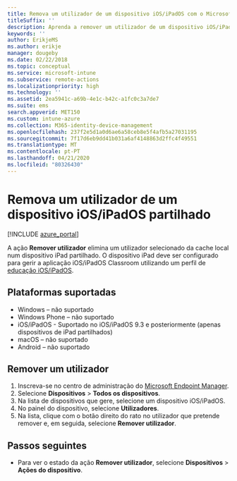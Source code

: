 ```yaml
---
title: Remova um utilizador de um dispositivo iOS/iPadOS com o Microsoft Intune
titleSuffix: ''
description: Aprenda a remover um utilizador de um dispositivo iOS/iPadOS partilhado com intune.
keywords: ''
author: ErikjeMS
ms.author: erikje
manager: dougeby
ms.date: 02/22/2018
ms.topic: conceptual
ms.service: microsoft-intune
ms.subservice: remote-actions
ms.localizationpriority: high
ms.technology: ''
ms.assetid: 2ea5941c-a69b-4e1c-b42c-a1fc0c3a7de7
ms.suite: ems
search.appverid: MET150
ms.custom: intune-azure
ms.collection: M365-identity-device-management
ms.openlocfilehash: 237f2e5d1a0d6ae6a58ceb8e5f4afb5a27031195
ms.sourcegitcommit: 7f17d6eb9dd41b031a6af4148863d2ffc4f49551
ms.translationtype: MT
ms.contentlocale: pt-PT
ms.lasthandoff: 04/21/2020
ms.locfileid: "80326430"
---
```

# <a name="remove-a-user-from-a-shared-iosipados-device"></a>Remova um utilizador de um dispositivo iOS/iPadOS partilhado


[!INCLUDE [azure_portal](../includes/azure_portal.md)]

A ação **Remover utilizador** elimina um utilizador selecionado da cache local num dispositivo iPad partilhado. O dispositivo iPad deve ser configurado para gerir a aplicação iOS/iPadOS Classroom utilizando um perfil de [educação iOS/iPadOS](../fundamentals/education-settings-configure-ios.md). 

## <a name="supported-platforms"></a>Plataformas suportadas

- Windows – não suportado
- Windows Phone – não suportado
- iOS/iPadOS - Suportado no iOS/iPadOS 9.3 e posteriormente (apenas dispositivos de iPad partilhados)
- macOS – não suportado
- Android – não suportado

## <a name="remove-a-user"></a>Remover um utilizador

1. Inscreva-se no centro de administração do [Microsoft Endpoint Manager](https://go.microsoft.com/fwlink/?linkid=2109431).
2. Selecione **Dispositivos** > **Todos os dispositivos**.
3. Na lista de dispositivos que gere, selecione um dispositivo iOS/iPadOS.
4. No painel do dispositivo, selecione **Utilizadores**.
5. Na lista, clique com o botão direito do rato no utilizador que pretende remover e, em seguida, selecione **Remover utilizador**.

## <a name="next-steps"></a>Passos seguintes

- Para ver o estado da ação **Remover utilizador**, selecione **Dispositivos** > **Ações do dispositivo**.
